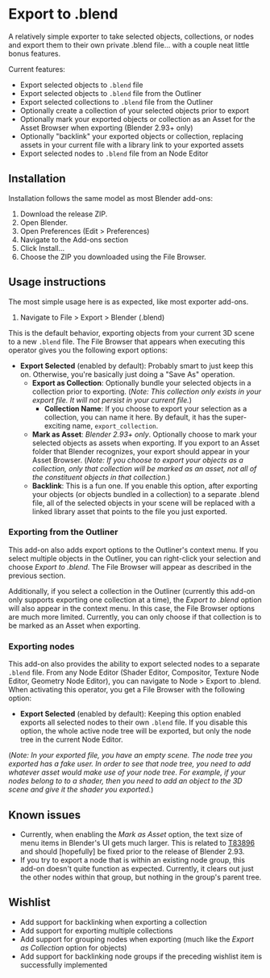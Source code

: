 # Export to .blend

A relatively simple exporter to take selected objects, collections, or nodes and export them to their own private .blend file... with a couple neat little bonus features.

Current features:

  * Export selected objects to `.blend` file
  * Export selected objects to `.blend` file from the Outliner
  * Export selected collections to `.blend` file from the Outliner
  * Optionally create a collection of your selected objects prior to export
  * Optionally mark your exported objects or collection as an Asset for the Asset Browser when exporting (Blender 2.93+ only)
  * Optionally "backlink" your exported objects or collection, replacing assets in your current file with a library link to your exported assets
  * Export selected nodes to `.blend` file from an Node Editor

## Installation

Installation follows the same model as most Blender add-ons:

  1. Download the release ZIP.
  2. Open Blender.
  3. Open Preferences (Edit > Preferences)
  4. Navigate to the Add-ons section
  5. Click Install...
  6. Choose the ZIP you downloaded using the File Browser.

## Usage instructions

The most simple usage here is as expected, like most exporter add-ons.

  1. Navigate to File > Export > Blender (.blend)

This is the default behavior, exporting objects from your current 3D scene to a new `.blend` file. The File Browser that appears when executing this operator gives you the following export options:

  * **Export Selected** (enabled by default): Probably smart to just keep this on. Otherwise, you're basically just doing a "Save As" operation.
    * **Export as Collection**: Optionally bundle your selected objects in a collection prior to exporting. (*Note: This collection only exists in your export file. It will not persist in your current file.*)
      * **Collection Name**: If you choose to export your selection as a collection, you can name it here. By default, it has the super-exciting name, `export_collection`.
    * **Mark as Asset**: *Blender 2.93+ only*. Optionally choose to mark your selected objects as assets when exporting. If you export to an Asset folder that Blender recognizes, your export should appear in your Asset Browser. (*Note: If you choose to export your objects as a collection, only that collection will be marked as an asset, not all of the constituent objects in that collection.*)
    * **Backlink**: This is a fun one. If you enable this option, after exporting your objects (or objects bundled in a collection) to a separate .blend file, all of the selected objects in your scene will be replaced with a linked library asset that points to the file you just exported.

### Exporting from the Outliner

This add-on also adds export options to the Outliner's context menu. If you select multiple objects in the Outliner, you can right-click your selection and choose *Export to .blend*. The File Browser will appear as described in the previous section.

Additionally, if you select a collection in the Outliner (currently this add-on only supports exporting one collection at a time), the *Export to .blend* option will also appear in the context menu. In this case, the File Browser options are much more limited. Currently, you can only choose if that collection is to be marked as an Asset when exporting.

### Exporting nodes

This add-on also provides the ability to export selected nodes to a separate `.blend` file. From any Node Editor (Shader Editor, Compositor, Texture Node Editor, Geometry Node Editor), you can navigate to Node > Export to .blend. When activating this operator, you get a File Browser with the following option:

  * **Export Selected** (enabled by default): Keeping this option enabled exports all selected nodes to their own `.blend` file. If you disable this option, the whole active node tree will be exported, but only the node tree in the current Node Editor.

(*Note: In your exported file, you have an empty scene. The node tree you exported has a fake user. In order to see that node tree, you need to add whatever asset would make use of your node tree. For example, if your nodes belong to to a shader, then you need to add an object to the 3D scene and give it the shader you exported.*)

## Known issues

  * Currently, when enabling the *Mark as Asset* option, the text size of menu items in Blender's UI gets much larger. This is related to [T83896](https://developer.blender.org/T83896) and should [hopefully] be fixed prior to the release of Blender 2.93.
  * If you try to export a node that is within an existing node group, this add-on doesn't quite function as expected. Currently, it clears out just the other nodes within that group, but nothing in the group's parent tree.

## Wishlist

  * Add support for backlinking when exporting a collection
  * Add support for exporting multiple collections
  * Add support for grouping nodes when exporting (much like the *Export as Collection* option for objects)
  * Add support for backlinking node groups if the preceding wishlist item is successfully implemented
